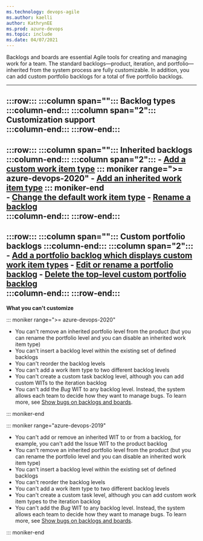 ```yaml
---
ms.technology: devops-agile
ms.author: kaelli
author: KathrynEE
ms.prod: azure-devops
ms.topic: include
ms.date: 04/07/2021 
---
```



Backlogs and boards are essential Agile tools for creating and managing work for a team. The standard backlogs&mdash;product, iteration, and portfolio&mdash;inherited from the system process are fully customizable. In addition, you can add custom portfolio backlogs for a total of five portfolio backlogs. 

---
:::row:::
   :::column span="":::
      **Backlog types**
   :::column-end:::
   :::column span="2":::
      **Customization support**  
   :::column-end:::
:::row-end:::
---
:::row:::
   :::column span="":::
      **Inherited backlogs** 
   :::column-end:::
   :::column span="2":::
      - [Add a custom work item type](/azure/devops/organizations/settings/work/customize-process-backlogs-boards#edit-product-backlog) 
      ::: moniker range=">= azure-devops-2020"
      - [Add an inherited work item type](/azure/devops/organizations/settings/work/customize-process-backlogs-boards#add-oob-to-backlog) 
      ::: moniker-end  
      - [Change the default work item type](/azure/devops/organizations/settings/work/customize-process-backlogs-boards#edit-product-backlog) 
      - [Rename a backlog](/azure/devops/organizations/settings/work/customize-process-backlogs-boards#edit-product-backlog)  
   :::column-end:::
:::row-end:::
---
:::row:::
   :::column span="":::
      **Custom portfolio backlogs**
   :::column-end:::
   :::column span="2":::
      - [Add a portfolio backlog which displays custom work item types](/azure/devops/organizations/settings/work/customize-process-backlogs-boards#add-portfolio-backlog) 
      - [Edit or rename a portfolio backlog](/azure/devops/organizations/settings/work/customize-process-backlogs-boards#edit-portfolio-backlog) 
      - [Delete the top-level custom portfolio backlog](/azure/devops/organizations/settings/work/customize-process-backlogs-boards#edit-portfolio-backlog)  
   :::column-end:::
:::row-end:::
---
 

**What you can't customize**  

::: moniker range=">= azure-devops-2020"

- You can't remove an inherited portfolio level from the product (but you can rename the portfolio level and you can disable an inherited work item type)
- You can't insert a backlog level within the existing set of defined backlogs
- You can't reorder the backlog levels  
- You can't add a work item type to two different backlog levels  
- You can't create a custom task backlog level, although you can add custom WITs to the iteration backlog  
- You can't add the *Bug* WIT to any backlog level. Instead, the system allows each team to decide how they want to manage bugs. To learn more, see [Show bugs on backlogs and boards](/azure/devops/organizations/settings/show-bugs-on-backlog).

::: moniker-end  


::: moniker range="azure-devops-2019"

- You can't add or remove an inherited WIT to or from a backlog, for example, you can't add the Issue WIT to the product backlog    
- You can't remove an inherited portfolio level from the product (but you can rename the portfolio level and you can disable an inherited work item type)  
- You can't insert a backlog level within the existing set of defined backlogs
- You can't reorder the backlog levels  
- You can't add a work item type to two different backlog levels  
- You can't create a custom task level, although you can add custom work item types to the iteration backlog  
- You can't add the *Bug* WIT to any backlog level. Instead, the system allows each team to decide how they want to manage bugs. To learn more, see [Show bugs on backlogs and boards](/azure/devops/organizations/settings/show-bugs-on-backlog).

::: moniker-end